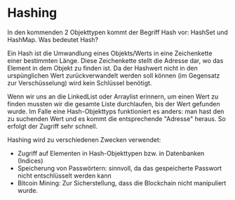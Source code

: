 # Hashing

In den kommenden 2 Objekttypen kommt der Begriff Hash vor: HashSet und HashMap. Was bedeutet Hash?

Ein Hash ist die Umwandlung eines Objekts/Werts in eine Zeichenkette einer bestimmten Länge. Diese Zeichenkette stellt die Adresse dar, wo das Element in dem Objekt zu finden ist. Da der Hashwert nicht in den urspünglichen Wert zurückverwandelt werden soll können (im Gegensatz zur Verschüsselung) wird kein Schlüssel benötigt.

Wenn wir uns an die LinkedList oder Arraylist erinnern, um einen Wert zu finden mussten wir die gesamte Liste durchlaufen, bis der Wert gefunden wurde. Im Falle eine Hash-Objekttyps funktioniert es anders: man hast den zu suchenden Wert und es kommt die entsprechende "Adresse" heraus. So erfolgt der Zugriff sehr schnell.

Hashing wird zu verschiedenen Zwecken verwendet:
- Zugriff auf Elementen in Hash-Objekttypen bzw. in Datenbanken (Indices)
- Speicherung von Passwörtern: sinnvoll, da das gespeicherte Passwort nicht entschlüsselt werden kann
- Bitcoin Mining: Zur Sicherstellung, dass die Blockchain nicht manipuliert wurde.